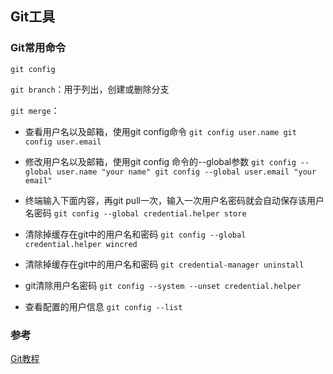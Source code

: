 ##  Git工具


### Git常用命令
`git config`

`git branch`：用于列出，创建或删除分支

`git merge`：

* 查看用户名以及邮箱，使用git config命令
`git config user.name
git config user.email
`
* 修改用户名以及邮箱，使用git config 命令的--global参数
`git config --global user.name "your name"
git config --global user.email "your email"
`

* 终端输入下面内容，再git pull一次，输入一次用户名密码就会自动保存该用户名密码
`git config --global credential.helper store`

* 清除掉缓存在git中的用户名和密码
`git config --global credential.helper wincred`

* 清除掉缓存在git中的用户名和密码
`git credential-manager uninstall`

* git清除用户名密码
`git config --system --unset credential.helper`

* 查看配置的用户信息
`git config --list`




### 参考
[Git教程](https://www.yiibai.com/git/)
